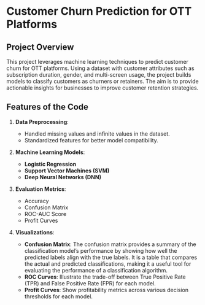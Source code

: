 # **Customer Churn Prediction for OTT Platforms**

## **Project Overview**
This project leverages machine learning techniques to predict customer churn for OTT platforms. Using a dataset with customer attributes such as subscription duration, gender, and multi-screen usage, the project builds models to classify customers as churners or retainers. The aim is to provide actionable insights for businesses to improve customer retention strategies.

## **Features of the Code**
1. **Data Preprocessing**:
   - Handled missing values and infinite values in the dataset.
   - Standardized features for better model compatibility.

2. **Machine Learning Models**:
   - **Logistic Regression**
   - **Support Vector Machines (SVM)**
   - **Deep Neural Networks (DNN)**

3. **Evaluation Metrics**:
   - Accuracy
   - Confusion Matrix
   - ROC-AUC Score
   - Profit Curves

4. **Visualizations**:
   - **Confusion Matrix**: The confusion matrix provides a summary of the classification model’s performance by showing how well the predicted labels align with the true labels. It is a table that compares the actual and predicted classifications, making it a useful tool for evaluating the performance of a classification algorithm.
   - **ROC Curves**: Illustrate the trade-off between True Positive Rate (TPR) and False Positive Rate (FPR) for each model.
   - **Profit Curves**: Show profitability metrics across various decision thresholds for each model.

